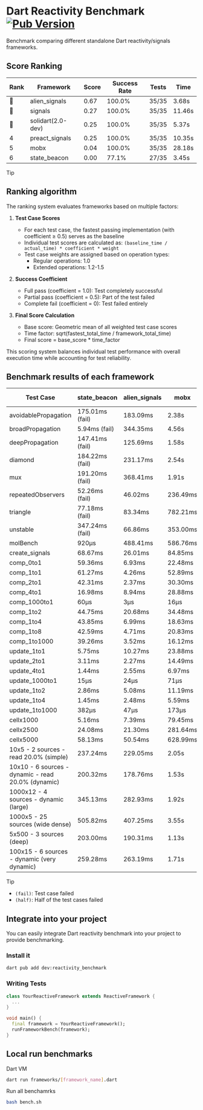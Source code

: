 # Dart Reactivity Benchmark [![Pub Version](https://img.shields.io/pub/v/reactivity_benchmark)](https://pub.dev/packages/reactivity_benchmark)

Benchmark comparing different standalone Dart reactivity/signals frameworks.

## Score Ranking

<!-- ranking start -->
| Rank | Framework | Score | Success Rate | Tests | Time |
|------|-----------|-------|--------------|-------|------|
| 🥇 | alien_signals | 0.67 | 100.0% | 35/35 | 3.68s |
| 🥈 | signals | 0.27 | 100.0% | 35/35 | 11.46s |
| 🥉 | solidart(2.0-dev) | 0.25 | 100.0% | 35/35 | 5.37s |
| 4 | preact_signals | 0.25 | 100.0% | 35/35 | 10.35s |
| 5 | mobx | 0.04 | 100.0% | 35/35 | 28.18s |
| 6 | state_beacon | 0.00 | 77.1% | 27/35 | 3.45s |

<!-- ranking end -->

> [!TIP]
> ## Ranking algorithm
>
> The ranking system evaluates frameworks based on multiple factors:
>
> 1. **Test Case Scores**
>    - For each test case, the fastest passing implementation (with coefficient ≥ 0.5) serves as the baseline
>    - Individual test scores are calculated as: `(baseline_time / actual_time) * coefficient * weight`
>    - Test case weights are assigned based on operation types:
>      - Regular operations: 1.0
>      - Extended operations: 1.2-1.5
>
> 2. **Success Coefficient**
>    - Full pass (coefficient = 1.0): Test completely successful
>    - Partial pass (coefficient = 0.5): Part of the test failed
>    - Complete fail (coefficient = 0): Test failed entirely
>
> 3. **Final Score Calculation**
>    - Base score: Geometric mean of all weighted test case scores
>    - Time factor: sqrt(fastest_total_time / framework_total_time)
>    - Final score = base_score * time_factor
>
> This scoring system balances individual test performance with overall execution time while accounting for test reliability.

## Benchmark results of each framework

<!-- test-case start -->
| Test Case | state_beacon | alien_signals | mobx | solidart(2.0-dev) | signals | preact_signals |
|---|---|---|---|---|---|---|
| avoidablePropagation | 175.01ms (fail) | 183.09ms | 2.38s | 278.02ms | 208.08ms | 198.08ms |
| broadPropagation | 5.94ms (fail) | 344.35ms | 4.56s | 508.60ms | 453.45ms | 446.69ms |
| deepPropagation | 147.41ms (fail) | 125.69ms | 1.58s | 168.86ms | 165.78ms | 178.77ms |
| diamond | 184.22ms (fail) | 231.17ms | 2.54s | 350.71ms | 277.02ms | 278.65ms |
| mux | 191.20ms (fail) | 368.41ms | 1.91s | 444.27ms | 414.71ms | 403.41ms |
| repeatedObservers | 52.26ms (fail) | 46.02ms | 236.49ms | 81.53ms | 44.47ms | 40.92ms |
| triangle | 77.18ms (fail) | 83.34ms | 782.21ms | 117.07ms | 100.51ms | 98.33ms |
| unstable | 347.24ms (fail) | 66.86ms | 353.00ms | 98.56ms | 79.21ms | 67.40ms |
| molBench | 920μs | 488.41ms | 586.76ms | 493.38ms | 485.64ms | 488.56ms |
| create_signals | 68.67ms | 26.01ms | 84.85ms | 97.43ms | 26.37ms | 5.32ms |
| comp_0to1 | 59.36ms | 6.93ms | 22.48ms | 58.54ms | 12.18ms | 17.89ms |
| comp_1to1 | 61.27ms | 4.26ms | 52.89ms | 50.39ms | 33.64ms | 14.52ms |
| comp_2to1 | 42.31ms | 2.37ms | 30.30ms | 39.59ms | 8.37ms | 22.47ms |
| comp_4to1 | 16.98ms | 8.94ms | 28.88ms | 5.03ms | 2.77ms | 14.51ms |
| comp_1000to1 | 60μs | 3μs | 16μs | 30μs | 4μs | 5μs |
| comp_1to2 | 44.75ms | 20.68ms | 34.48ms | 36.98ms | 15.02ms | 18.05ms |
| comp_1to4 | 43.85ms | 6.99ms | 18.63ms | 21.59ms | 6.80ms | 25.61ms |
| comp_1to8 | 42.59ms | 4.71ms | 20.83ms | 22.47ms | 6.14ms | 5.37ms |
| comp_1to1000 | 39.26ms | 3.52ms | 16.12ms | 16.78ms | 4.19ms | 5.85ms |
| update_1to1 | 5.75ms | 10.27ms | 23.88ms | 16.13ms | 8.86ms | 8.77ms |
| update_2to1 | 3.11ms | 2.27ms | 14.49ms | 8.00ms | 4.49ms | 4.23ms |
| update_4to1 | 1.44ms | 2.55ms | 6.97ms | 4.04ms | 2.22ms | 2.21ms |
| update_1000to1 | 15μs | 24μs | 71μs | 40μs | 22μs | 21μs |
| update_1to2 | 2.86ms | 5.08ms | 11.19ms | 8.29ms | 4.83ms | 4.64ms |
| update_1to4 | 1.45ms | 2.48ms | 5.59ms | 4.06ms | 2.24ms | 2.19ms |
| update_1to1000 | 382μs | 47μs | 173μs | 171μs | 42μs | 824μs |
| cellx1000 | 5.16ms | 7.39ms | 79.45ms | 12.55ms | 9.80ms | 9.76ms |
| cellx2500 | 24.08ms | 21.30ms | 281.64ms | 41.64ms | 34.92ms | 26.56ms |
| cellx5000 | 58.13ms | 50.54ms | 628.99ms | 102.74ms | 82.82ms | 72.65ms |
| 10x5 - 2 sources - read 20.0% (simple) | 237.24ms | 229.05ms | 2.05s | 355.85ms | 527.37ms | 488.08ms |
| 10x10 - 6 sources - dynamic - read 20.0% (dynamic) | 200.32ms | 178.76ms | 1.53s | 244.63ms | 281.29ms | 280.80ms |
| 1000x12 - 4 sources - dynamic (large) | 345.13ms | 282.93ms | 1.92s | 464.64ms | 3.83s | 3.73s |
| 1000x5 - 25 sources (wide dense) | 505.82ms | 407.25ms | 3.55s | 578.25ms | 3.63s | 2.70s |
| 5x500 - 3 sources (deep) | 203.00ms | 190.31ms | 1.13s | 253.38ms | 225.25ms | 231.81ms |
| 100x15 - 6 sources - dynamic (very dynamic) | 259.28ms | 263.19ms | 1.71s | 380.92ms | 477.30ms | 453.24ms |

<!-- test-case end -->

> [!TIP]
> - `(fail)`: Test case failed
> - `(half)`: Half of the test cases failed

## Integrate into your project

You can easily integrate Dart reactivity benchmark into your project to provide benchmarking.

### Install it

```bash
dart pub add dev:reactivity_benchmark
```

### Writing Tests

```dart
class YourReactiveFramework extends ReactiveFramework {
  ...
}

void main() {
  final framework = YourReactiveFramework();
  runFrameworkBench(framework);
}
```

## Local run benchmarks

Dart VM
```bash
dart run frameworks/[framework_name].dart
```

Run all benchamrks
```bash
bash bench.sh
```
